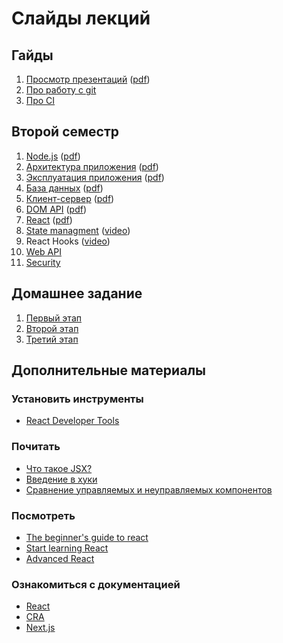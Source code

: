 # Слайды лекций

## Гайды

1. [Просмотр презентаций](https://urfu-2020.github.io/slides/guides/00-presentations/) ([pdf](https://urfu-2020.github.io/slides/guides/00-presentations/index.pdf))
2. [Про работу с git](https://urfu-2015.github.io/webdev-slides/1-2-teamwork-git-github/)
3. [Про CI](https://urfu-2017.github.io/webdev-slides/04-operating/index.html#/97/)

## Второй семестр

1. [Node.js](https://urfu-2020.github.io/slides/second-semester/01-nodejs/) ([pdf](https://urfu-2020.github.io/slides/second-semester/01-nodejs/index.pdf))
2. [Архитектура приложения](https://urfu-2020.github.io/slides/second-semester/02-express/) ([pdf](https://urfu-2020.github.io/slides/second-semester/02-express/index.pdf))
3. [Эксплуатация приложения](https://urfu-2020.github.io/slides/second-semester/03-operating/) ([pdf](https://urfu-2020.github.io/slides/second-semester/03-operating/index.pdf))
4. [База данных](https://urfu-2019.github.io/slides/second-semester/04-databases/) ([pdf](https://urfu-2019.github.io/slides/second-semester/04-databases/index.pdf))
5. [Клиент-сервер](https://urfu-2019.github.io/slides/second-semester/05-client-server/) ([pdf](https://urfu-2019.github.io/slides/second-semester/05-client-server/index.pdf))
6. [DOM API](https://urfu-2019.github.io/slides/second-semester/06-dom-api/) ([pdf](https://urfu-2019.github.io/slides/second-semester/06-dom-api/index.pdf))
9. [React](https://urfu-2019.github.io/slides/second-semester/09-react/) ([pdf](https://urfu-2019.github.io/slides/second-semester/09-react/index.pdf))
10. [State managment](https://frontend-ifmo-2019.now.sh/webdev/13-react-3/index.html#/) ([video](https://yadi.sk/i/0SzJbSiB5XF8TQ))
11. React Hooks ([video](https://yadi.sk/i/p27C92WCfrqBrA))
12. [Web API](https://urfu-2019.github.io/slides/second-semester/07-web-api/)
13. [Security](https://urfu-2019.github.io/slides/second-semester/08-security/)

## Домашнее задание
1. [Первый этап](https://urfu-2020.github.io/slides/project/first/)
1. [Второй этап](https://urfu-2020.github.io/slides/project/second/)
1. [Третий этап](https://urfu-2020.github.io/slides/project/third/)

## Дополнительные материалы

### Установить инструменты

- [React Developer Tools](https://chrome.google.com/webstore/detail/react-developer-tools/fmkadmapgofadopljbjfkapdkoienihi?hl=ru)

### Почитать

- [Что такое JSX?](https://kentcdodds.com/blog/what-is-jsx)
- [Введение в хуки](https://ru.reactjs.org/docs/hooks-intro.html)
- [Сравнение управляемых и неуправляемых компонентов](https://goshakkk.name/controlled-vs-uncontrolled-inputs-react)

### Посмотреть

- [The beginner's guide to react](https://egghead.io/courses/the-beginner-s-guide-to-react)
- [Start learning React](https://egghead.io/courses/start-learning-react)
- [Advanced React](https://courses.reacttraining.com/p/advanced-react-free)

### Ознакомиться с документацией

- [React](https://ru.reactjs.org/docs/getting-started.html)
- [CRA](https://create-react-app.dev)
- [Next.js](https://nextjs.org/docs)
